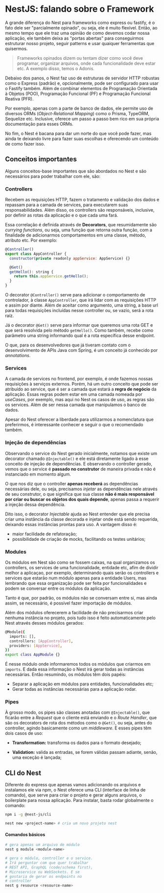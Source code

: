 # NestJS: falando sobre o Framework

A grande diferença do Nest para frameworks como express ou fastify, é o fato 
dele ser "parcialmente opinado", ou seja, ele é muito flexível. Então, ao mesmo 
tempo que ele traz uma opinião de como devemos codar nossa aplicação, ele 
também deixa as "portas abertas" para conseguirmos estruturar nosso projeto, 
seguir patterns e usar quaiquer ferramentas que quisermos. 

> Frameworks opinados dizem ou tentam dizer como você deve programar, organizar
> arquivos, onde cada funcionalidade deve estar etc. A exemplo disso, temos o
> Adonis.

Debaixo dos panos, o Nest faz uso de estruturas de servidor HTTP robustas como o
Express (padrão) e, opcionalmente, pode ser configurado para usar o Fastify 
também. Além de combinar elementos de Programação Orientada à Objetos (POO),
Programação Funcional (PF) e Programação Funcional Reativa (PFR).

Por exemplo, apenas com a parte de banco de dados, ele permite uso de diversos
ORMs (*Object-Relational Mapping*) como o Prisma, TypeORM, Sequelize etc.
Inclusive, oferece um passo a passo bem rico em sua própria documentação para
esses ORMs.

No fim, o Nest é bacana para dar um norte do que você pode fazer, mas ainda te
deixando livre para fazer suas escolhas e oferecendo um conteúdo de como fazer
isso.

## Conceitos importantes

Alguns conceitos-base importantes que são abordados no Nest e são necessários 
para poder trabalhar com ele, são:

### Controllers

Recebem as requisições HTTP, fazem o tratamento e validação dos dados e
repassam para a camada de services, para executarem suas responsabilidades. Além 
disso, os controllers são responsáveis, inclusive, por definir as rotas da 
aplicação e o que cada uma fará. 

Essa correlação é definida através de **Decorators**, que resumidamente são 
*currying functions*, ou seja, uma função que retorna outra função, com a
finalidade de adicionarmos comportamentos em uma classe, método, atributo etc. 
Por exemplo:

```js
@Controller()
export class AppController {
  constructor(private readonly appService: AppService) {}

  @Get()
  getHello(): string {
    return this.appService.getHello();
  }
}
```

O decorator `@Controller()` serve para adicionar o comportamento de controlador,
à classe `AppController`, que irá lidar com as requisições HTTP e assim por 
diante. Além de aceitar como argumento, uma string, a base url para todas 
requisições incluídas nesse controller ou, se vazio, será a rota raíz.

Já o decorator `@Get()` serve para informar que queremos uma rota GET e que será
resolvida pelo método `getHello()`. Como também, recebe como parâmetro uma 
string informando qual é a rota específica desse endpoint.

O que, para os desenvolvedores que já tiveram contato com o desenvolvimento de 
APIs Java com Spring, é um conceito já conhecido por *annotations*.

### Services

A camada de services no frontend, por exemplo, é onde fazemos nossas requisições
à serviços externos. Porém, há um outro conceito que pode ser atribuído ao
service, que é ser a camada que estará a **regra de negócio** da aplicação.
Essas regras podem estar em uma camada nomeada por *useCases*, por exemplo, mas 
aqui no Nest os casos de uso, as regras são os services. Além de ser nessa
camada que manipulamos o banco de dados.

Apesar do Nest oferecer a liberdade para utilizarmos a nomenclatura que
preferirmos, é interessante conhecer e seguir o que o recomendado também.

### Injeção de dependências

Observando o service do Nest gerado inicialmente, notamos que existe um 
decorator chamado `@Injectable()` e ele está diretamente ligado à esse conceito
de injeção de dependências. E observando o controller gerado, vemos que o
service é **passado no construtor** de maneira privada e não é instanciado em
momento algum. 

O que nos diz que o controller **apenas receberá** as dependências necessárias 
dele, ou seja, precisamos *injetar* as dependências nele através de seu 
construtor, o que significa que sua classe 
**não é mais responsável por criar ou buscar os objetos dos quais depende**,
apenas passa a requerir a injeção dessa dependência.

Dito isso, o decorator *Injectable* ajuda ao Nest entender que ele precisa criar
uma instância da classe decorada e injetar onde está sendo requerida, deixando
essas instâncias prontas para uso. A vantagem disso é:

- maior facilidade de refatoração;
- possibilidade de criação de mocks, facilitando os testes unitários;

### Modules

Os módulos em Nest são como se fossem caixas, na qual organizamos os controllers,
os services de uma funcionalidade, entidade etc, afim de dividir melhor a
aplicaçao, por exemplo, determinando quais serão os controllers e services que
estarão num módulo apenas para a entidade Users, mas lembrando que essa
organização pode ser feita por funcionalidades e podem se conversar entre os
módulos da aplicação. 

Tanto é que, por padrão, os módulos não se conversam entre si, mas ainda assim, 
se necessário, é possível fazer importação de módulos.

Além dos módulos oferecerem a facilidade de não precisarmos criar nenhuma
instância no projeto, pois tudo isso é feito automaticamente pelo Nest através
desses módulos gerados:

```bash
@Module({
  imports: [],
  controllers: [AppController],
  providers: [AppService],
})
export class AppModule {}
```

É nesse módulo onde informaremos todos os módulos que criarmos em `imports`. E 
dada essa informação o Nest irá gerar todas as instâncias necessárias. Então 
resumindo, os módulos têm dois papéis:

- Separar a aplicação em módulos para entidades, funcionalidades etc;
- Gerar todas as instâncias necessárias para a aplicação rodar.

### Pipes

À grosso modo, os pipes são classes anotadas com `@Injectable()`, que ficarão
entre a *Request* que o cliente está enviando e o *Route Handler*, que são os 
decorators de rota dos métodos como o `@Get()`, ou seja, antes do controller,
agindo basicamente como um *middleware*. E esses pipes têm dois casos de uso:

- **Transformation:** transforma os dados para o formato desejado;

- **Validation:** valida as entradas, se forem válidas passam adiante, senão, 
uma exceção é lançada;

## CLI do Nest

Diferente do express que apenas vamos adicionando os arquivos e instalamos ele 
via npm, o Nest oferece uma CLI (interface de linha de comando), que serve para
criar o projeto e gerar alguns arquivos, o boilerplate para nossa aplicação.
Para instalar, basta rodar globalmente o comando:

```bash
npm i -g @nest-js/cli

nest new <project-name> # cria um novo projeto nest
```

#### Comandos básicos

```bash
# gera apenas um arquivo de módulo
nest g module <module-name>

# gera o módulo, controller e o service.
# Irá perguntar com que quer trabalhar
# REST API, GraphQL (code/schema first),
# Microservice ou WebSockets. E se 
# gostaria de gerar os endpoints no
# controller 
nest g resource <resource-name>
```